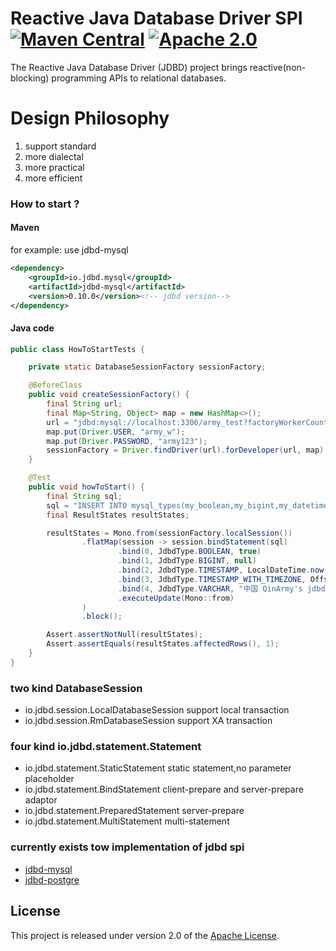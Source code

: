 # Reactive Java Database Driver SPI [![Maven Central](https://maven-badges.herokuapp.com/maven-central/io.jdbd/jdbd-spi/badge.svg)](https://maven-badges.herokuapp.com/maven-central/io.jdbd/jdbd-spi) [![Apache 2.0](https://img.shields.io/badge/License-Apache%202.0-blue.svg)](LICENSE)

The Reactive Java Database Driver (JDBD) project brings reactive(non-blocking) programming APIs to relational databases.

# Design Philosophy

1. support standard
2. more dialectal
3. more practical
4. more efficient

### How to start ?

#### Maven

for example: use jdbd-mysql

```xml
<dependency>
    <groupId>io.jdbd.mysql</groupId>
    <artifactId>jdbd-mysql</artifactId>
    <version>0.10.0</version><!-- jdbd version-->
</dependency>
```

#### Java code

```java
public class HowToStartTests {

    private static DatabaseSessionFactory sessionFactory;

    @BeforeClass
    public void createSessionFactory() {
        final String url;
        final Map<String, Object> map = new HashMap<>();
        url = "jdbd:mysql://localhost:3306/army_test?factoryWorkerCount=30";
        map.put(Driver.USER, "army_w");
        map.put(Driver.PASSWORD, "army123");
        sessionFactory = Driver.findDriver(url).forDeveloper(url, map);
    }

    @Test
    public void howToStart() {
        final String sql;
        sql = "INSERT INTO mysql_types(my_boolean,my_bigint,my_datetime,my_datetime6,my_var_char200) VALUES (?,?,?,?,?)";
        final ResultStates resultStates;

        resultStates = Mono.from(sessionFactory.localSession())
                .flatMap(session -> session.bindStatement(sql)
                        .bind(0, JdbdType.BOOLEAN, true)
                        .bind(1, JdbdType.BIGINT, null)
                        .bind(2, JdbdType.TIMESTAMP, LocalDateTime.now())
                        .bind(3, JdbdType.TIMESTAMP_WITH_TIMEZONE, OffsetDateTime.now(ZoneOffset.UTC))
                        .bind(4, JdbdType.VARCHAR, "中国 QinArmy's jdbd \n \\ \t \" \032 \b \r '''  \\' ")
                        .executeUpdate(Mono::from)
                )
                .block();

        Assert.assertNotNull(resultStates);
        Assert.assertEquals(resultStates.affectedRows(), 1);
    }
}
```

### two kind DatabaseSession

* io.jdbd.session.LocalDatabaseSession support local transaction
* io.jdbd.session.RmDatabaseSession support XA transaction

### four kind io.jdbd.statement.Statement

* io.jdbd.statement.StaticStatement static statement,no parameter placeholder
* io.jdbd.statement.BindStatement client-prepare and server-prepare adaptor
* io.jdbd.statement.PreparedStatement server-prepare
* io.jdbd.statement.MultiStatement multi-statement

### currently exists tow implementation of jdbd spi

* [jdbd-mysql](https://github.com/QinArmy/jdbd-mysql "jdbd-mysql")
* [jdbd-postgre](https://github.com/QinArmy/jdbd-postgre "jdbd-postgre")

## License

This project is released under version 2.0 of the [Apache License][l].

[l]: https://www.apache.org/licenses/LICENSE-2.0
